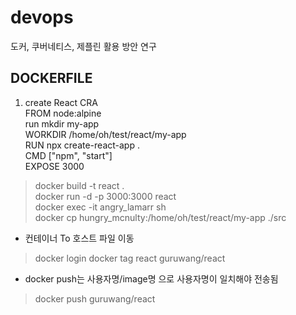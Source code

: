 # devops
도커, 쿠버네티스, 제플린 활용 방안 연구  

## DOCKERFILE
1. create React CRA  
FROM node:alpine  
run mkdir my-app  
WORKDIR /home/oh/test/react/my-app  
RUN npx create-react-app .  
CMD ["npm", "start"]  
EXPOSE 3000  

> docker build -t react .  
> docker run -d -p 3000:3000 react  
> docker exec -it angry_lamarr sh  
> docker cp hungry_mcnulty:/home/oh/test/react/my-app ./src  
- 컨테이너 To 호스트 파일 이동
> docker login
> docker tag react guruwang/react
- docker push는 사용자명/image명 으로 사용자명이 일치해야 전송됨
> docker push guruwang/react
